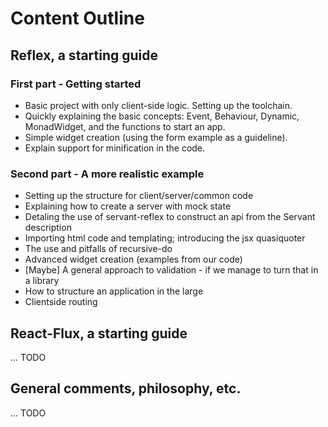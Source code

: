 # Content Outline

## Reflex, a starting guide
### First part - Getting started
* Basic project with only client-side logic. Setting up the toolchain.
* Quickly explaining the basic concepts: Event, Behaviour, Dynamic, MonadWidget, and the functions to start an app.
* Simple widget creation (using the form example as a guideline).
* Explain support for minification in the code.
      
### Second part - A more realistic example
* Setting up the structure for client/server/common code
* Explaining how to create a server with mock state
* Detaling the use of servant-reflex to construct an api from the Servant description
* Importing html code and templating; introducing the jsx quasiquoter
* The use and pitfalls of recursive-do
* Advanced widget creation (examples from our code)
* [Maybe] A general approach to validation - if we manage to turn that in a library
* How to structure an application in the large
* Clientside routing

## React-Flux, a starting guide
... TODO

## General comments, philosophy, etc.
... TODO
